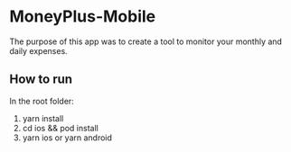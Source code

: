 # MoneyPlus-Mobile

The purpose of this app was to create a tool to monitor your monthly and daily expenses.

## How to run
In the root folder:
1. yarn install
2. cd ios && pod install
3. yarn ios or yarn android
